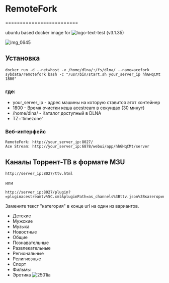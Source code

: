 # RemoteFork
=========================

ubuntu based docker image for ![logo-text-test](https://user-images.githubusercontent.com/24189833/36645710-3deca456-1a6d-11e8-8bf0-84f078703d8d.png) (v3.1.35)

![img_0645](https://user-images.githubusercontent.com/24189833/52170358-eedb7880-2748-11e9-817b-63ec339b98fb.jpg)

## Установка
```
docker run -d --net=host -v /home/dlna/:/fs/dlna/ --name=acefork sybdata/remotefork bash -c "/usr/bin/start.sh your_server_ip hhGHqCMt 1800"
```

### где:
   * your_server_ip - адрес машины на которую ставится этот контейнер
   * 1800 - Время очистки кеша acestream в секундах (30 минут)
   * /home/dlna/ - Каталог доступный в DLNA
   * TZ='timezone'
   
### Веб-интерфейс
```
RemoteFork: http://your_server_ip:8027/
Ace Stream: http://your_server_ip:6878/webui/app/hhGHqCMt/server
```
## Каналы Торрент-ТВ в формате M3U
```
http://server_ip:8027/ttv.html 
```
или
```
http://server_ip:8027/plugin?=pluginacestreamtv%5C.xml&pluginPath=as_channels%3Bttv.json%3Bкатегория 
```
Замените текст "категория" в конце url на один из вариантов.

   * Детские
   * Мужские
   * Музыка
   * Новостные
   * Общие
   * Познавательные
   * Развлекательные
   * Региональные
   * Религиозные
   * Спорт
   * Фильмы
   * Эротика
![2501ia](https://user-images.githubusercontent.com/24189833/51752839-af61bc00-20b8-11e9-81e6-442cc2af3be9.gif)
